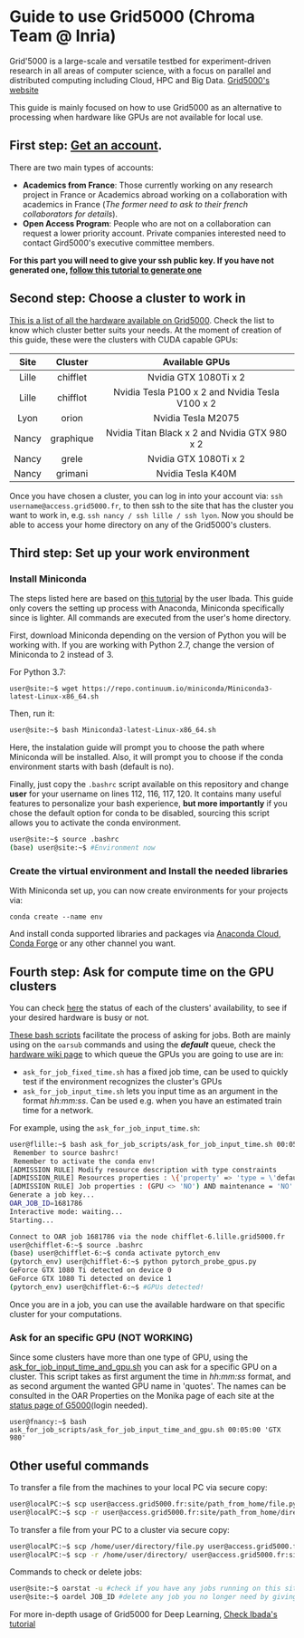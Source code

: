 # Guide to use Grid5000 (Chroma Team @ Inria)
Grid'5000 is a large-scale and versatile testbed for experiment-driven research in all areas of computer science, with a focus on parallel and distributed computing including Cloud, HPC and Big Data. [Grid5000's website](https://www.grid5000.fr/w/Grid5000:Home)

This guide is mainly focused on how to use Grid5000 as an alternative to processing when hardware like GPUs are not available for local use.

## First step: [Get an account](https://www.grid5000.fr/w/Grid5000:Get_an_account).
There are two main types of accounts:
 - **Academics from France**: Those currently working on any research project in France or Academics abroad working on a collaboration with academics in France (_The former need to ask to their french collaborators for details_).
 - **Open Access Program**: People who are not on a collaboration can request a lower priority account. Private companies interested need to contact Gird5000's executive committee members.

**For this part you will need to give your ssh public key. If you have not generated one, [follow this tutorial to generate one](https://www.grid5000.fr/w/SSH#Overview)**

## Second step: Choose a cluster to work in
[This is a list of all the hardware available on Grid5000](https://www.grid5000.fr/w/Hardware). Check the list to know which cluster better suits your needs. At the moment of creation of this guide, these were the clusters with CUDA capable GPUs:

| Site          | Cluster        | Available GPUs                                  |
|:-------------:|:--------------:|:-----------------------------------------------:|
| Lille         | chifflet       | Nvidia GTX 1080Ti x 2                           |
| Lille         | chifflot       | Nvidia Tesla P100 x 2 and Nvidia Tesla V100 x 2 |
| Lyon          | orion          | Nvidia Tesla M2075                              |
| Nancy         | graphique      | Nvidia Titan Black x 2 and Nvidia GTX 980 x 2   |
| Nancy         | grele          | Nvidia GTX 1080Ti x 2                           |
| Nancy         | grimani        | Nvidia Tesla K40M                               |

Once you have chosen a cluster, you can log in into your account via: `ssh username@access.grid5000.fr`, to then ssh to the site that has the cluster you want to work in, e.g. `ssh nancy / ssh lille / ssh lyon`. Now you should be able to access your home directory on any of the Grid5000's clusters.

## Third step: Set up your work environment
### Install Miniconda
The steps listed here are based on [this tutorial](https://www.grid5000.fr/w/User:Ibada/Tuto_Deep_Learning#with_anaconda) by the user Ibada. This guide only covers the setting up process with Anaconda, Miniconda specifically since is lighter. All commands are executed from the user's home directory.

First, download Miniconda depending on the version of Python you will be working with. If you are working with Python 2.7, change the version of Miniconda to 2 instead of 3.

For Python 3.7:
```
user@site:~$ wget https://repo.continuum.io/miniconda/Miniconda3-latest-Linux-x86_64.sh
```
Then, run it:
```bash
user@site:~$ bash Miniconda3-latest-Linux-x86_64.sh
```
Here, the instalation guide will prompt you to choose the path where Miniconda will be installed. Also, it will prompt you to choose if the conda environment starts with bash (default is no).

Finally, just copy the `.bashrc` script available on this repository and change **user** for your username on lines 112, 116, 117, 120. It contains many useful features to personalize your bash experience, **but more importantly** if you chose the default option for conda to be disabled, sourcing this script allows you to activate the conda environment.

```bash
user@site:~$ source .bashrc
(base) user@site:~$ #Environment now 
```
### Create the virtual environment and Install the needed libraries
With Miniconda set up, you can now create environments for your projects via:
```
conda create --name env
```
And install conda supported libraries and packages via [Anaconda Cloud](https://anaconda.org/anaconda/), [Conda Forge](https://anaconda.org/conda-forge/) or any other channel you want.

## Fourth step: Ask for compute time on the GPU clusters
You can check [here](https://www.grid5000.fr/w/Status) the status of each of the clusters' availability, to see if your desired hardware is busy or not.

[These bash scripts](https://github.com/manueldiaz96/usingGrid5000/tree/master/ask_for_job_scripts) facilitate the process of asking for jobs. Both are mainly using on the `oarsub` commands and using the **_default_** queue, check the [hardware wiki page](https://www.grid5000.fr/w/Hardware) to which queue the GPUs you are going to use are in:
 - `ask_for_job_fixed_time.sh` has a fixed job time, can be used to quickly test if the environment recognizes the cluster's GPUs
 - `ask_for_job_input_time.sh` lets you input time as an argument in the format _hh:mm:ss_. Can be used e.g. when you have an estimated train time for a network. 
 
For example, using the `ask_for_job_input_time.sh`:
```bash
user@flille:~$ bash ask_for_job_scripts/ask_for_job_input_time.sh 00:05:00
 Remember to source bashrc!
 Remember to activate the conda env!
[ADMISSION RULE] Modify resource description with type constraints
[ADMISSION_RULE] Resources properties : \{'property' => 'type = \'default\'','resources' => [{'resource' => 'host','value' => '1}]}
[ADMISSION RULE] Job properties : (GPU <> 'NO') AND maintenance = 'NO'
Generate a job key...
OAR_JOB_ID=1681786
Interactive mode: waiting...
Starting...

Connect to OAR job 1681786 via the node chifflet-6.lille.grid5000.fr
user@chifflet-6:~$ source .bashrc 
(base) user@chifflet-6:~$ conda activate pytorch_env
(pytorch_env) user@chifflet-6:~$ python pytorch_probe_gpus.py
GeForce GTX 1080 Ti detected on device 0
GeForce GTX 1080 Ti detected on device 1
(pytorch_env) user@chifflet-6:~$ #GPUs detected!
```
Once you are in a job, you can use the available hardware on that specific cluster for your computations.

### Ask for an specific GPU (NOT WORKING)
Since some clusters have more than one type of GPU, using the [ask_for_job_input_time_and_gpu.sh](https://github.com/manueldiaz96/usingGrid5000/blob/master/ask_for_job_scripts/ask_for_job_input_time_and_gpu.sh) you can ask for a specific GPU on a cluster. This script takes as first argument the time in _hh:mm:ss_ format, and as second argument the wanted GPU name in 'quotes'. The names can be consulted in the OAR Properties on the Monika page of each site at the [status page of G5000](https://www.grid5000.fr/w/Status)(login needed).
```
user@fnancy:~$ bash ask_for_job_scripts/ask_for_job_input_time_and_gpu.sh 00:05:00 'GTX 980'
```

## Other useful commands
To transfer a file from the machines to your local PC via secure copy:
```bash
user@localPC:~$ scp user@access.grid5000.fr:site/path_from_home/file.py /home/user/directory/file.py #for single files
user@localPC:~$ scp -r user@access.grid5000.fr:site/path_from_home/directory /home/user/directory/ #for directories
```
To transfer a file from your PC to a cluster via secure copy:
```bash
user@localPC:~$ scp /home/user/directory/file.py user@access.grid5000.fr:site/path_from_home/file.py #for single files
user@localPC:~$ scp -r /home/user/directory/ user@access.grid5000.fr:site/path_from_home/directory #for directories
```
Commands to check or delete  jobs:
```bash
user@site:~$ oarstat -u #check if you have any jobs running on this site and the state of them
user@site:~$ oardel JOB_ID #delete any job you no longer need by giving the JOB_ID number
```

For more in-depth usage of Grid5000 for Deep Learning, [Check Ibada's tutorial](https://www.grid5000.fr/w/User:Ibada/Tuto_Deep_Learning)
